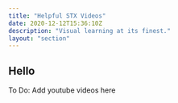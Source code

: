 ```yaml
---
title: "Helpful STX Videos"
date: 2020-12-12T15:36:10Z
description: "Visual learning at its finest."
layout: "section"
---
```


## Hello

To Do: Add youtube videos here